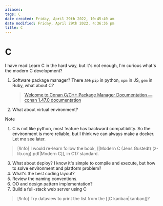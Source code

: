 ```yaml
---
aliases: 
tags: C
date created: Friday, April 29th 2022, 10:45:40 am
date modified: Friday, April 29th 2022, 4:36:36 pm
title: C
---
```


# C

I have read Learn C in the hard way, but it's not enough, I'm curious what's the modern C development?

1. Software package manager? There are `pip` in python, `npm` in JS, `gem` in Ruby, what about C?
	> [Welcome to Conan C/C++ Package Manager Documentation — conan 1.47.0 documentation](https://docs.conan.io/en/latest/)
2. What about virtual environment?

> [!Note]
> 1. C is not like python, most feature has backward compatibility. So the environment is more reliable, but I think we can always make a docker. Let me see later.

> [!Info]
> I would re-learn follow the book, [[Modern C (Jens Gustedt) (z-lib.org).pdf|Modern C]], in C17 standard.

3. What about deploy? I know it's simple to compile and execute, but how to solve environment and platform problem?
4. What's the best coding layout?
5. Review the naming conventions.
6. OO and design pattern implementation?
7. Build a full-stack web server using C

> [!Info]
> Try dataview to print the list from the [[C kanban|kanban]]?


